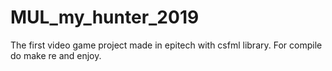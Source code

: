 # MUL_my_hunter_2019
The first video game project made in epitech with csfml library.
For compile do make re and enjoy.
